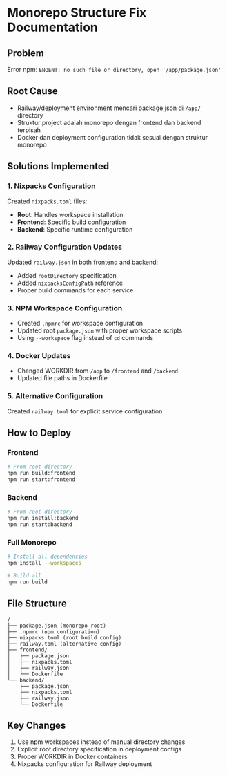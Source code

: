 # Monorepo Structure Fix Documentation

## Problem
Error npm: `ENOENT: no such file or directory, open '/app/package.json'`

## Root Cause
- Railway/deployment environment mencari package.json di `/app/` directory
- Struktur project adalah monorepo dengan frontend dan backend terpisah
- Docker dan deployment configuration tidak sesuai dengan struktur monorepo

## Solutions Implemented

### 1. Nixpacks Configuration
Created `nixpacks.toml` files:
- **Root**: Handles workspace installation
- **Frontend**: Specific build configuration
- **Backend**: Specific runtime configuration

### 2. Railway Configuration Updates
Updated `railway.json` in both frontend and backend:
- Added `rootDirectory` specification
- Added `nixpacksConfigPath` reference
- Proper build commands for each service

### 3. NPM Workspace Configuration
- Created `.npmrc` for workspace configuration
- Updated root `package.json` with proper workspace scripts
- Using `--workspace` flag instead of `cd` commands

### 4. Docker Updates
- Changed WORKDIR from `/app` to `/frontend` and `/backend`
- Updated file paths in Dockerfile

### 5. Alternative Configuration
Created `railway.toml` for explicit service configuration

## How to Deploy

### Frontend
```bash
# From root directory
npm run build:frontend
npm run start:frontend
```

### Backend
```bash
# From root directory
npm run install:backend
npm run start:backend
```

### Full Monorepo
```bash
# Install all dependencies
npm install --workspaces

# Build all
npm run build
```

## File Structure
```
/
├── package.json (monorepo root)
├── .npmrc (npm configuration)
├── nixpacks.toml (root build config)
├── railway.toml (alternative config)
├── frontend/
│   ├── package.json
│   ├── nixpacks.toml
│   ├── railway.json
│   └── Dockerfile
└── backend/
    ├── package.json
    ├── nixpacks.toml
    ├── railway.json
    └── Dockerfile
```

## Key Changes
1. Use npm workspaces instead of manual directory changes
2. Explicit root directory specification in deployment configs
3. Proper WORKDIR in Docker containers
4. Nixpacks configuration for Railway deployment